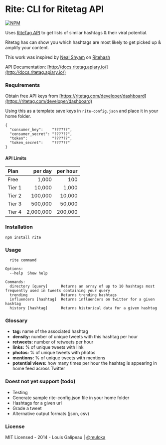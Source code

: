 Rite: CLI for Ritetag API
=========================

[![NPM](https://nodei.co/npm/rite.png?downloads=true)](https://nodei.co/npm/rite/)

Uses [RiteTag API](http://ritetag.com/rest-api) to get lists of similar hashtags & their viral potential.

Ritetag has can show you which hashtags are most likely to get picked up & amplify your content.

This work was inspired by [Neal Shyam](https://github.com/nealrs) on [Ritehash](https://github.com/nealrs/ritehash)

API Documentation: [http://docs.ritetag.apiary.io/](http://docs.ritetag.apiary.io/)

### Requirements

Obtain free API keys from [https://ritetag.com/developer/dashboard](https://ritetag.com/developer/dashboard)

Using this as a template save keys in `rite-config.json` and place it in your home folder.

    {
      "consumer_key":    "??????",
      "consumer_secret": "??????",
      "token":           "??????",
      "token_secret":    "??????"
    }

#### API Limits

| Plan   | per day   | per hour |
|:-------|----------:|---------:|
| Free   | 1,000     | 100      |
| Tier 1 | 10,000    | 1,000    |
| Tier 2 | 100,000   | 10,000   |
| Tier 3 | 500,000   | 50,000   |
| Tier 4 | 2,000,000 | 200,000  |

### Installation

    npm install rite

### Usage

      rite command

    Options:
      --help  Show help

    Commands:
      directory [query]      Returns an array of up to 10 hashtags most frequently used in tweets containing your query
      trending               Returns trending hashtags
      influencers [hashtag]  Returns influencers on twitter for a given hashtag
      history [hashtag]      Returns historical data for a given hashtag


### Glossary

- **tag:** name of the associated hashtag
- **density:** number of unique tweets with this hashtag per hour
- **retweets:** number of retweets per hour
- **links:** % of unique tweets with link
- **photos:** % of unique tweets with photos
- **mentions:** % of unique tweets with mentions
- **potential views:** how many times per hour the hashtag is appearing in home feed across Twitter

### Doest not yet support (todo)

- Testing
- Generate sample rite-config.json file in your home folder
- Hashtags for a given url
- Grade a tweet
- Alternative output formats (json, csv)

### License

MIT Licensed - 2014 - Louis Galipeau | [@muloka](https://twitter.com/muloka)